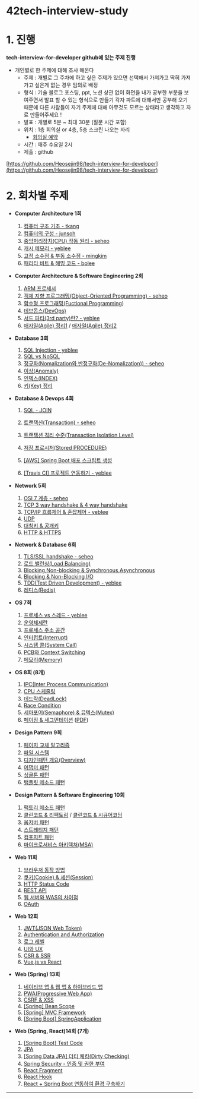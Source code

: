 # 42tech-interview-study

# 1. 진행

****tech-interview-for-developer github에 있는 주제 진행****

- 개인별로 한 주제에 대해 조사 해온다
    - 주제 : 개별로 그 주차에 하고 싶은 주제가 있으면 선택해서 가져가고 딱히 가져가고 싶은게 없는 경우 
    임의로 배정
    - 형식 : 기술 블로그 포스팅, ppt, 노션 상관 없이 화면을 내가 공부한 부분을 보여주면서 발표 할 수 있는 형식으로 만들기
    각자 파트에 대해서만 공부해 오기 때문에 다른 사람들이 자기 주제에 대해 아무것도 모르는 상태라고 생각하고 자료 만들어주세요 !
    - 발표 : 개별로 5분 ~ 최대 30분 (질문 시간 포함)
    - 위치 : 1층 회의실 or 4층, 5층 스크린 나오는 자리
        - [회의실 예약](https://innovationacademy.kr/academy/space/view?level=2&menuNo=11)
    - 시간 : 매주 수요일 2시
    - 제출 : github

[https://github.com/Heosejin98/tech-interview-for-developer](https://github.com/Heosejin98/tech-interview-for-developer)

# 2. 회차별 주제

- **Computer Architecture 1회**
    1. [컴퓨터 구조 기초 - tkang](https://liltdevs.tistory.com/105)
    2. [컴퓨터의 구성 - junsoh](https://github.com/Heosejin98/42tech-interview-study/blob/master/ch01/junsoh/WEEK1.md)
    3. [중앙처리장치(CPU) 작동 원리 - seheo](https://velog.io/@sejin3319/%EC%A4%91%EC%95%99%EC%B2%98%EB%A6%AC%EC%9E%A5%EC%B9%98CPU-%EC%9E%91%EB%8F%99-%EC%9B%90%EB%A6%AC)
    4. [캐시 메모리 - yeblee](https://github.com/yeblee/42tech-interview-study/tree/master/ch01/yeblee)
    5. [고정 소수점 & 부동 소수점 - mingkim](https://github.com/Heosejin98/42tech-interview-study/tree/master/ch01/mingkim)
    6. [패리티 비트 & 해밍 코드 - bolee](https://github.com/Heosejin98/42tech-interview-study/tree/master/ch01/boleed)
- **Computer Architecture &  Software Engineering 2회**
    1. [ARM 프로세서](https://github.com/gyoogle/tech-interview-for-developer/blob/master/Computer%20Science/Computer%20Architecture/ARM%20%ED%94%84%EB%A1%9C%EC%84%B8%EC%84%9C.md)
    2. [객체 지향 프로그래밍(Object-Oriented Programming) - seheo](https://github.com/Heosejin98/42tech-interview-study/tree/master/ch02/seheo)
    3. [함수형 프로그래밍(Fuctional Programming](https://github.com/gyoogle/tech-interview-for-developer/blob/master/Computer%20Science/Software%20Engineering/Fuctional%20Programming.md))
    4. [데브옵스(DevOps)](https://github.com/gyoogle/tech-interview-for-developer/blob/master/Computer%20Science/Software%20Engineering/%EB%8D%B0%EB%B8%8C%EC%98%B5%EC%8A%A4(DevOps).md)
    5. [서드 파티(3rd party)란? - yeblee](https://github.com/yeblee/42tech-interview-study/tree/master/ch02/yeblee)
    6. [애자일(Agile) 정리1](https://github.com/gyoogle/tech-interview-for-developer/blob/master/Computer%20Science/Software%20Engineering/%EC%95%A0%EC%9E%90%EC%9D%BC(Agile).md) / [애자일(Agile) 정리2](https://github.com/gyoogle/tech-interview-for-developer/blob/master/Computer%20Science/Software%20Engineering/%EC%95%A0%EC%9E%90%EC%9D%BC(Agile)2.md)
- **Database 3회**
    1. [SQL Injection - yeblee](https://github.com/yeblee/42tech-interview-study/tree/master/ch03/yeblee)
    2. [SQL vs NoSQL](https://github.com/gyoogle/tech-interview-for-developer/blob/master/Computer%20Science/Database/SQL%EA%B3%BC%20NOSQL%EC%9D%98%20%EC%B0%A8%EC%9D%B4.md)
    3. [정규화(Nomalization와 반정규화(De-Nomalization)) - seheo](https://velog.io/@sejin3319/DATABASE-%EC%A0%95%EA%B7%9C%ED%99%94Normalization)
    4. [이상(Anomaly)](https://github.com/gyoogle/tech-interview-for-developer/blob/master/Computer%20Science/Database/%5BDB%5D%20Anomaly.md)
    5. [인덱스(INDEX)](https://github.com/gyoogle/tech-interview-for-developer/blob/master/Computer%20Science/Database/%5BDB%5D%20Index.md)
    6. [키(Key) 정리](https://github.com/gyoogle/tech-interview-for-developer/blob/master/Computer%20Science/Database/%5BDB%5D%20Key.md)
- **Database & Devops 4회**
    1. [SQL - JOIN](https://velog.io/@octo__/%EA%B4%80%EA%B3%84%ED%98%95-%EB%8D%B0%EC%9D%B4%ED%84%B0%EB%B2%A0%EC%9D%B4%EC%8A%A4%EC%9D%98-%ED%95%84%EC%9A%94%EC%84%B1)
    2. [트랜잭션(Transaction) - seheo](https://velog.io/@sejin3319/DATABASE-%ED%8A%B8%EB%9E%9C%EC%9E%AD%EC%85%98-transaction)

    3. [트랜잭션 격리 수준(Transaction Isolation Level)](https://github.com/gyoogle/tech-interview-for-developer/blob/master/Computer%20Science/Database/Transaction%20Isolation%20Level.md)
    4. [저장 프로시저(Stored PROCEDURE)](https://github.com/gyoogle/tech-interview-for-developer/blob/master/Computer%20Science/Database/%EC%A0%80%EC%9E%A5%20%ED%94%84%EB%A1%9C%EC%8B%9C%EC%A0%80(Stored%20PROCEDURE).md)
    5. [[AWS] Spring Boot 배포 스크립트 생성](https://github.com/gyoogle/tech-interview-for-developer/tree/master/Web/DevOps)
    6. [[Travis CI] 프로젝트 연동하기 - yeblee](https://github.com/yeblee/42tech-interview-study/tree/master/ch04/yeblee)
- **Network   5회**
    1. [OSI 7 계층 - seheo](https://velog.io/@sejin3319/Network-OSI-7Layer)
    2. [TCP 3 way handshake & 4 way handshake](https://github.com/gyoogle/tech-interview-for-developer/blob/master/Computer%20Science/Network/TCP%203%20way%20handshake%20%26%204%20way%20handshake.md)
    3. [TCP/IP 흐름제어 & 혼잡제어 - yeblee](https://github.com/yeblee/42tech-interview-study/tree/master/ch05/yeblee)
    4. [UDP](https://github.com/gyoogle/tech-interview-for-developer/blob/master/Computer%20Science/Network/UDP.md#20190826%EC%9B%94-bym-udp%EB%9E%80)
    5. [대칭키 & 공개키](https://github.com/gyoogle/tech-interview-for-developer/blob/master/Computer%20Science/Network/%EB%8C%80%EC%B9%AD%ED%82%A4%20%26%20%EA%B3%B5%EA%B0%9C%ED%82%A4.md)
    6. [HTTP & HTTPS](https://github.com/gyoogle/tech-interview-for-developer/blob/master/Computer%20Science/Network/HTTP%20%26%20HTTPS.md)
- **Network & Database 6회**
    1. [TLS/SSL handshake - seheo](https://velog.io/@sejin3319/http-TLSSSL-handshake)
    2. [로드 밸런싱(Load Balancing)](https://github.com/gyoogle/tech-interview-for-developer/blob/master/Computer%20Science/Network/%EB%A1%9C%EB%93%9C%20%EB%B0%B8%EB%9F%B0%EC%8B%B1(Load%20Balancing).md)
    3. [Blocking,Non-blocking & Synchronous,Asynchronous](https://github.com/gyoogle/tech-interview-for-developer/blob/master/Computer%20Science/Network/%5BNetwork%5D%20Blocking%2CNon-blocking%20%26%20Synchronous%2CAsynchronous.md)
    4. [Blocking & Non-Blocking I/O](https://github.com/gyoogle/tech-interview-for-developer/blob/master/Computer%20Science/Network/%5BNetwork%5D%20Blocking%20Non-Blocking%20IO.md)
    5. [TDD(Test Driven Development) - yeblee](https://github.com/yeblee/42tech-interview-study/tree/master/ch06/yeblee)
    6. [레디스(Redis)](https://github.com/gyoogle/tech-interview-for-developer/blob/master/Computer%20Science/Database/Redis.md)
- **OS  7회**
    1. [프로세스 vs 스레드 - yeblee](https://github.com/yeblee/42tech-interview-study/tree/master/ch07/yeblee)
    2. [운영체제란](https://github.com/gyoogle/tech-interview-for-developer/blob/master/Computer%20Science/Operating%20System/Operation%20System.md)
    3. [프로세스 주소 공간](https://github.com/gyoogle/tech-interview-for-developer/blob/master/Computer%20Science/Operating%20System/Process%20Address%20Space.md)
    4. [인터럽트(Interrupt)](https://velog.io/@sejin3319/OS-%EC%9D%B8%ED%84%B0%EB%9F%BD%ED%8A%B8Interrupt)
    5. [시스템 콜(System Call)](https://github.com/gyoogle/tech-interview-for-developer/blob/master/Computer%20Science/Operating%20System/%5BOS%5D%20System%20Call%20(Fork%20Wait%20Exec).md)
    6. [PCB와 Context Switching](https://github.com/gyoogle/tech-interview-for-developer/blob/master/Computer%20Science/Operating%20System/PCB%20%26%20Context%20Switcing.md)
    7. [메모리(Memory)](https://github.com/gyoogle/tech-interview-for-developer/blob/master/Computer%20Science/Operating%20System/Memory.md)
- **OS  8회  (8개)**
    1. [IPC(Inter Process Communication)](https://github.com/gyoogle/tech-interview-for-developer/blob/master/Computer%20Science/Operating%20System/IPC(Inter%20Process%20Communication).md)
    2. [CPU 스케줄링](https://github.com/gyoogle/tech-interview-for-developer/blob/master/Computer%20Science/Operating%20System/CPU%20Scheduling.md)
    3. [데드락(DeadLock)](https://github.com/gyoogle/tech-interview-for-developer/blob/master/Computer%20Science/Operating%20System/DeadLock.md)
    4. [Race Condition](https://github.com/gyoogle/tech-interview-for-developer/blob/master/Computer%20Science/Operating%20System/Race%20Condition.md)
    5. [세마포어(Semaphore) & 뮤텍스(Mutex)](https://github.com/gyoogle/tech-interview-for-developer/blob/master/Computer%20Science/Operating%20System/Semaphore%20%26%20Mutex.md)
    6. [페이징 & 세그먼테이션](https://github.com/gyoogle/tech-interview-for-developer/blob/master/Computer%20Science/Operating%20System/Paging%20and%20Segmentation.md) ([PDF](https://github.com/gyoogle/tech-interview-for-developer/blob/master/Computer%20Science/Operating%20System/Paging%20and%20Segmentation.pdf))
 
- **Design Pattern 9회**
    1. [페이지 교체 알고리즘](https://github.com/gyoogle/tech-interview-for-developer/blob/master/Computer%20Science/Operating%20System/Page%20Replacement%20Algorithm.md)
    2. [파일 시스템](https://github.com/gyoogle/tech-interview-for-developer/blob/master/Computer%20Science/Operating%20System/File%20System.md)
    3. [디자인패턴 개요(Overview)](https://github.com/gyoogle/tech-interview-for-developer/blob/master/Design%20Pattern/%5BDesign%20Pattern%5D%20Overview.md)
    4. [어댑터 패턴](https://github.com/gyoogle/tech-interview-for-developer/blob/master/Design%20Pattern/Adapter%20Pattern.md)
    5. [싱글톤 패턴](https://github.com/gyoogle/tech-interview-for-developer/blob/master/Design%20Pattern/Singleton%20Pattern.md)
    6. [탬플릿 메소드 패턴](https://github.com/gyoogle/tech-interview-for-developer/blob/master/Design%20Pattern/Design%20Pattern_Template%20Method.md)

- **Design Pattern & Software Engineering 10회**
    1. [팩토리 메소드 패턴](https://github.com/gyoogle/tech-interview-for-developer/blob/master/Design%20Pattern/Design%20Pattern_Factory%20Method.md)
    2. [클린코드 & 리팩토링](https://github.com/gyoogle/tech-interview-for-developer/blob/master/Computer%20Science/Software%20Engineering/Clean%20Code%20%26%20Refactoring.md) / [클린코드 & 시큐어코딩](https://github.com/gyoogle/tech-interview-for-developer/blob/master/Computer%20Science/Software%20Engineering/%ED%81%B4%EB%A6%B0%EC%BD%94%EB%93%9C(Clean%20Code)%20%26%20%EC%8B%9C%ED%81%90%EC%96%B4%EC%BD%94%EB%94%A9(Secure%20Coding).md)
    3. [옵저버 패턴](https://github.com/gyoogle/tech-interview-for-developer/blob/master/Design%20Pattern/Observer%20pattern.md)
    4. [스트레티지 패턴](https://github.com/gyoogle/tech-interview-for-developer/blob/master/Design%20Pattern/Strategy%20Pattern.md)
    5. [컴포지트 패턴](https://github.com/gyoogle/tech-interview-for-developer/blob/master/Design%20Pattern/Composite%20Pattern.md)
    6. [마이크로서비스 아키텍처(MSA)](https://github.com/gyoogle/tech-interview-for-developer/blob/master/Computer%20Science/Software%20Engineering/%EB%A7%88%EC%9D%B4%ED%81%AC%EB%A1%9C%EC%84%9C%EB%B9%84%EC%8A%A4%20%EC%95%84%ED%82%A4%ED%85%8D%EC%B2%98(MSA).md)
- **Web 11회**
    1. [브라우저 동작 방법](https://github.com/gyoogle/tech-interview-for-developer/blob/master/Web/%EB%B8%8C%EB%9D%BC%EC%9A%B0%EC%A0%80%20%EB%8F%99%EC%9E%91%20%EB%B0%A9%EB%B2%95.md)
    2. [쿠키(Cookie) & 세션(Session)](https://github.com/gyoogle/tech-interview-for-developer/blob/master/Web/Cookie%20%26%20Session.md)
    3. [HTTP Status Code](https://github.com/gyoogle/tech-interview-for-developer/blob/master/Web/HTTP%20status%20code.md)
    4. [REST API](https://github.com/gyoogle/tech-interview-for-developer/blob/master/Web/%5BWeb%5D%20REST%20API.md)
    5. [웹 서버와 WAS의 차이점](https://github.com/gyoogle/tech-interview-for-developer/blob/master/Web/Web%20Server%EC%99%80%20WAS%EC%9D%98%20%EC%B0%A8%EC%9D%B4.md)
    6. [OAuth](https://github.com/gyoogle/tech-interview-for-developer/blob/master/Web/OAuth.md)
- **Web 12회**
    1. [JWT(JSON Web Token)](https://github.com/gyoogle/tech-interview-for-developer/blob/master/Web/JWT(JSON%20Web%20Token).md)
    2. [Authentication and Authorization](https://github.com/gyoogle/tech-interview-for-developer/blob/master/Web/%EC%9D%B8%EC%A6%9D%EB%B0%A9%EC%8B%9D.md)
    3. [로그 레벨](https://github.com/gyoogle/tech-interview-for-developer/blob/master/Web/Logging%20Level.md)
    4. [UI와 UX](https://github.com/gyoogle/tech-interview-for-developer/blob/master/Web/UI%EC%99%80%20UX.md)
    5. [CSR & SSR](https://github.com/gyoogle/tech-interview-for-developer/blob/master/Web/CSR%20%26%20SSR.md)
    6. [Vue.js vs React](https://github.com/gyoogle/tech-interview-for-developer/blob/master/Web/Vue.js%EC%99%80%20React%EC%9D%98%20%EC%B0%A8%EC%9D%B4.md)
- **Web (Spring) 13회**
    1. [네이티브 앱 & 웹 앱 & 하이브리드 앱](https://github.com/gyoogle/tech-interview-for-developer/blob/master/Web/%EB%84%A4%EC%9D%B4%ED%8B%B0%EB%B8%8C%20%EC%95%B1%20%26%20%EC%9B%B9%20%EC%95%B1%20%26%20%ED%95%98%EC%9D%B4%EB%B8%8C%EB%A6%AC%EB%93%9C%20%EC%95%B1.md)
    2. [PWA(Progressive Web App)](https://github.com/gyoogle/tech-interview-for-developer/blob/master/Web/PWA%20(Progressive%20Web%20App).md)
    3. [CSRF & XSS](https://github.com/gyoogle/tech-interview-for-developer/blob/master/Web/CSRF%20%26%20XSS.md)
    4. [[Spring] Bean Scope](https://github.com/gyoogle/tech-interview-for-developer/blob/master/Web/Spring/%5BSpring%5D%20Bean%20Scope.md)
    5. [[Spring] MVC Framework](https://github.com/gyoogle/tech-interview-for-developer/blob/master/Web/Spring/Spring%20MVC.md)
    6. [[Spring Boot] SpringApplication](https://github.com/gyoogle/tech-interview-for-developer/blob/master/Web/Spring/%5BSpring%20Boot%5D%20SpringApplication.md)
- **Web (Spring, React)14회  (7개)**
    1. [[Spring Boot] Test Code](https://github.com/gyoogle/tech-interview-for-developer/blob/master/Web/Spring/%5BSpring%20Boot%5D%20Test%20Code.md)
    2. [JPA](https://github.com/gyoogle/tech-interview-for-developer/blob/master/Web/Spring/JPA.md)
    3. [[Spring Data JPA] 더티 체킹(Dirty Checking)](https://github.com/gyoogle/tech-interview-for-developer/blob/master/Web/Spring/%5BSpring%20Data%20JPA%5D%20%EB%8D%94%ED%8B%B0%20%EC%B2%B4%ED%82%B9%20(Dirty%20Checking).md)
    4. [Spring Security - 인증 및 권한 부여](https://github.com/gyoogle/tech-interview-for-developer/blob/master/Web/Spring/Spring%20Security%20-%20Authentication%20and%20Authorization.md)
    5. [React Fragment](https://github.com/gyoogle/tech-interview-for-developer/blob/master/Web/React/React%20Fragment.md)
    6. [React Hook](https://github.com/gyoogle/tech-interview-for-developer/blob/master/Web/React/React%20Hook.md)
    7. [React + Spring Boot 연동하여 환경 구축하기](https://github.com/gyoogle/tech-interview-for-developer/blob/master/Web/React/React%20%26%20Spring%20Boot%20%EC%97%B0%EB%8F%99%ED%95%98%EC%97%AC%20%ED%99%98%EA%B2%BD%20%EA%B5%AC%EC%B6%95%ED%95%98%EA%B8%B0.md)

 ****
